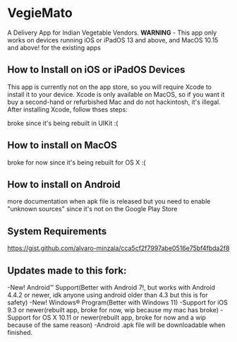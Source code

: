 # VegieMato
A Delivery App for Indian Vegetable Vendors. **WARNING** - This app only works on devices running iOS or iPadOS 13 and above, and MacOS 10.15 and above!
for the existing apps
## How to Install on iOS or iPadOS Devices
This app is currently not on the app store, so you will require Xcode to install it to your device. Xcode is only available on MacOS, so if you want it buy a second-hand or refurbished Mac and do not hackintosh, it's illegal.
After installing Xcode, follow thses steps:

broke since it's being rebuilt in UIKit :(

## How to install on MacOS
broke for now since it's being rebuilt for OS X :(

## How to install on Android
more documentation when apk file is released
but you need to enable "unknown sources" since it's not on the Google Play Store

## System Requirements
https://gist.github.com/alvaro-minzala/cca5cf2f7997abe0516e75bf4fbda2f8

## Updates made to this fork:
-New! Android™️ Support(Better with Android 7!, but works with Android 4.4.2 or newer, idk anyone using android older than 4.3 but this is for safety)
-New! Windows®️ Program(Better with Windows 11)
-Support for iOS 9.3 or newer(rebuilt app, broke for now, wip because my mac has broke)
-Support for OS X 10.11 or newer(rebuilt app, broke for now and a wip because of the same reason)
-Android .apk file will be downloadable when finished.
